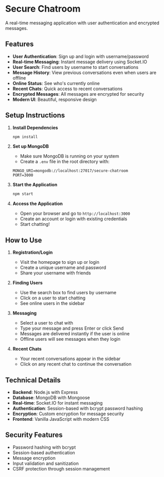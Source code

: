 # Secure Chatroom

A real-time messaging application with user authentication and encrypted messages.

## Features

- **User Authentication**: Sign up and login with username/password
- **Real-time Messaging**: Instant message delivery using Socket.IO
- **User Search**: Find users by username to start conversations
- **Message History**: View previous conversations even when users are offline
- **Online Status**: See who's currently online
- **Recent Chats**: Quick access to recent conversations
- **Encrypted Messages**: All messages are encrypted for security
- **Modern UI**: Beautiful, responsive design

## Setup Instructions

1. **Install Dependencies**
   ```bash
   npm install
   ```

2. **Set up MongoDB**
   - Make sure MongoDB is running on your system
   - Create a `.env` file in the root directory with:
   ```
   MONGO_URI=mongodb://localhost:27017/secure-chatroom
   PORT=3000
   ```

3. **Start the Application**
   ```bash
   npm start
   ```

4. **Access the Application**
   - Open your browser and go to `http://localhost:3000`
   - Create an account or login with existing credentials
   - Start chatting!

## How to Use

1. **Registration/Login**
   - Visit the homepage to sign up or login
   - Create a unique username and password
   - Share your username with friends

2. **Finding Users**
   - Use the search box to find users by username
   - Click on a user to start chatting
   - See online users in the sidebar

3. **Messaging**
   - Select a user to chat with
   - Type your message and press Enter or click Send
   - Messages are delivered instantly if the user is online
   - Offline users will see messages when they login

4. **Recent Chats**
   - Your recent conversations appear in the sidebar
   - Click on any recent chat to continue the conversation

## Technical Details

- **Backend**: Node.js with Express
- **Database**: MongoDB with Mongoose
- **Real-time**: Socket.IO for instant messaging
- **Authentication**: Session-based with bcrypt password hashing
- **Encryption**: Custom encryption for message security
- **Frontend**: Vanilla JavaScript with modern CSS

## Security Features

- Password hashing with bcrypt
- Session-based authentication
- Message encryption
- Input validation and sanitization
- CSRF protection through session management 